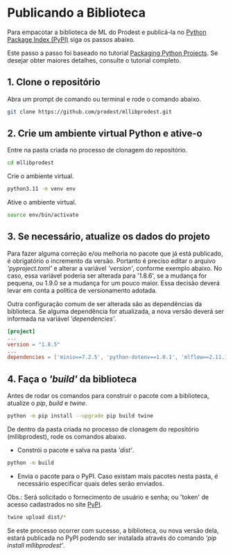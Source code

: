 # Publicando a Biblioteca

Para empacotar a biblioteca de ML do Prodest e publicá-la no [Python Package Index (PyPI)](https://pypi.org/) siga os passos abaixo.

Este passo a passo foi baseado no tutorial [Packaging Python Projects](https://packaging.python.org/en/latest/tutorials/packaging-projects/). Se desejar obter maiores detalhes, consulte o tutorial completo.

## 1. Clone o repositório

Abra um prompt de comando ou terminal e rode o comando abaixo.

```bash
git clone https://github.com/prodest/mllibprodest.git
```

## 2. Crie um ambiente virtual Python e ative-o

Entre na pasta criada no processo de clonagem do repositório.

```bash
cd mllibprodest
```

Crie o ambiente virtual.

```bash
python3.11 -m venv env
```

Ative o ambiente virtual.

```bash
source env/bin/activate
```

## 3. Se necessário, atualize os dados do projeto

Para fazer alguma correção e/ou melhoria no pacote que já está publicado, é obrigatório o incremento da versão.
Portanto é preciso editar o arquivo _'pyproject.toml'_ e alterar a variável _'version'_, conforme exemplo abaixo. No caso, essa
variável poderia ser alterada para '1.8.6', se a mudança for pequena, ou 1.9.0 se a mudança for um pouco maior. Essa decisão
deverá levar em conta a política de versionamento adotada.

Outra configuração comum de ser alterada são as dependências da biblioteca. Se alguma dependência for atualizada,
a nova versão deverá ser informada na variável _'dependencies'_.

```toml
[project]
...
version = "1.8.5"
...
dependencies = ['minio==7.2.5', 'python-dotenv==1.0.1', 'mlflow==2.11.1', 'boto3==1.34.60']
```

## 4. Faça o _'build'_ da biblioteca

Antes de rodar os comandos para construir o pacote com a biblioteca, atualize o _pip_, _build_ e _twine_.

```bash
python -m pip install --upgrade pip build twine
```

De dentro da pasta criada no processo de clonagem do repositório (mllibprodest), rode os comandos abaixo.

- Constrói o pacote e salva na pasta _'dist'_.

```bash
python -m build
```

- Envia o pacote para o PyPI. Caso existam mais pacotes nesta pasta, é necessário especificar quais deles
  serão enviados.

Obs.: Será solicitado o fornecimento de usuário e senha; ou 'token' de acesso cadastrados no site [PyPI](https://pypi.org/).

```bash
twine upload dist/*
```

Se este processo ocorrer com sucesso, a biblioteca, ou nova versão dela, estará publicada no PyPI podendo ser instalada
através do comando _'pip install mllibprodest'_.
